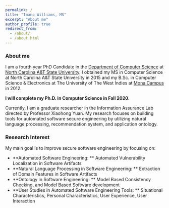 ```yaml
---
permalink: /
title: "Imano Williams, MS"
excerpt: "About me"
author_profile: true
redirect_from:
  - /about/
  - /about.html
---
```

### <i class="fa fa-fw fa-user" aria-hidden="true"> </i> About me
I am a fourth year PhD Candidate in the [Department of Computer Science](https://www.ncat.edu/coe/departments/cs/index.php) at [North Carolina A&T State University](https://www.ncat.edu/). I obtained my MS in Computer Science at North Carolina A&T State University in 2015 and my B.Sc. in Computer Science & Electronics at The University of The West Indies at [Mona Campus](https://www.mona.uwi.edu/) in 2012.

**I will complete my Ph.D. in Computer Science in Fall 2020.**

Currently, I am a graduate researcher in the Information Assurance Lab directed by Professor Xiaohong Yuan. My research focuses on building tools for automated software secure engineering by utilizing natural language processing, recommendation system, and application ontology.

### <i class="fa fa-fw fa-book-reader" aria-hidden="true"> </i> Research Interest
My main goal is to improve secure software engineering by focusing on:
  * **Automated Software Engineering: ** Automated Vulnerability Localization in Software Artifacts
  * **Natural Language Processing in Software Engineering: ** Extraction of Domain Features in Software Artifacts
  * **Ontology in Software Engineering: ** Model Based Consistency Checking, and Model Based Software development
  * **User Studies in Automated Software Engineering Tools: ** Situational Characteristics, Personal Characteristics, User Experience, User Interaction
